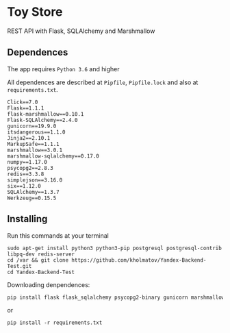 # Toy Store
REST API with Flask, SQLAlchemy and Marshmallow

## Dependences

The app requires ```Python 3.6``` and higher

All dependences are described at ```Pipfile```, ```Pipfile.lock``` and also at ```requirements.txt```.

```
Click==7.0
Flask==1.1.1
flask-marshmallow==0.10.1
Flask-SQLAlchemy==2.4.0
gunicorn==19.9.0
itsdangerous==1.1.0
Jinja2==2.10.1
MarkupSafe==1.1.1
marshmallow==3.0.1
marshmallow-sqlalchemy==0.17.0
numpy==1.17.0
psycopg2==2.8.3
redis==3.3.8
simplejson==3.16.0
six==1.12.0
SQLAlchemy==1.3.7
Werkzeug==0.15.5
```

## Installing
Run this commands at your terminal
```
sudo apt-get install python3 python3-pip postgresql postgresql-contrib libpq-dev redis-server
cd /var && git clone https://github.com/kholmatov/Yandex-Backend-Test.git
cd Yandex-Backend-Test
```

Downloading denpendences:
```zsh
pip install flask flask_sqlalchemy psycopg2-binary gunicorn marshmallow marshmallow-sqlalchemy numpy
```

or

`pip install -r requirements.txt` 
